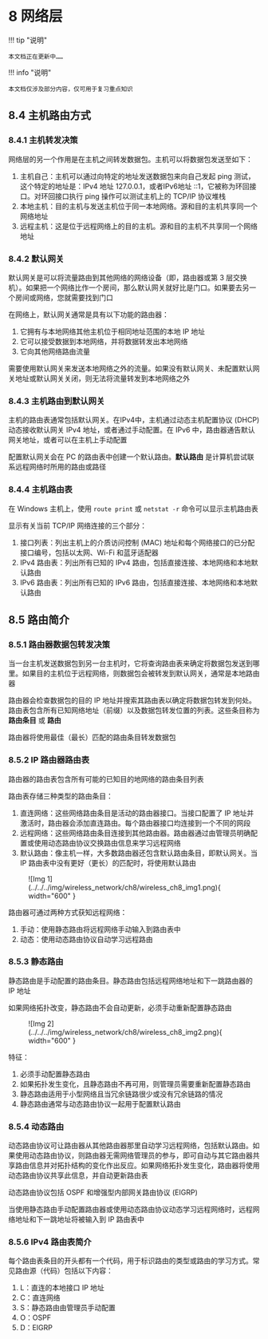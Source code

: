 # 8 网络层

!!! tip "说明"

    本文档正在更新中……

!!! info "说明"

    本文档仅涉及部分内容，仅可用于复习重点知识

## 8.4 主机路由方式

### 8.4.1 主机转发决策

网络层的另一个作用是在主机之间转发数据包。主机可以将数据包发送至如下：

1. 主机自己：主机可以通过向特定的地址发送数据包来向自己发起 ping 测试，这个特定的地址是：IPv4 地址 127.0.0.1，或者IPv6地址 ::1，它被称为环回接口。对环回接口执行 ping 操作可以测试主机上的 TCP/IP 协议堆栈
2. 本地主机：目的主机与发送主机位于同一本地网络。源和目的主机共享同一个网络地址
3. 远程主机：这是位于远程网络上的目的主机。源和目的主机不共享同一个网络地址

### 8.4.2 默认网关

默认网关是可以将流量路由到其他网络的网络设备（即，路由器或第 3 层交换机）。如果把一个网络比作一个房间，那么默认网关就好比是门口。如果要去另一个房间或网络，您就需要找到门口

在网络上，默认网关通常是具有以下功能的路由器：

1. 它拥有与本地网络其他主机位于相同地址范围的本地 IP 地址
2. 它可以接受数据到本地网络，并将数据转发出本地网络
3. 它向其他网络路由流量

需要使用默认网关来发送本地网络之外的流量。如果没有默认网关、未配置默认网关地址或默认网关关闭，则无法将流量转发到本地网络之外

### 8.4.3 主机路由到默认网关

主机的路由表通常包括默认网关。在IPv4中，主机通过动态主机配置协议 (DHCP) 动态接收默认网关 IPv4 地址，或者通过手动配置。在 IPv6 中，路由器通告默认网关地址，或者可以在主机上手动配置

配置默认网关会在 PC 的路由表中创建一个默认路由。**默认路由** 是计算机尝试联系远程网络时所用的路由或路径

### 8.4.4 主机路由表

在 Windows 主机上，使用 `route print` 或 `netstat -r` 命令可以显示主机路由表

显示有关当前 TCP/IP 网络连接的三个部分：

1. 接口列表：列出主机上的介质访问控制 (MAC) 地址和每个网络接口的已分配接口编号，包括以太网、Wi-Fi 和蓝牙适配器
2. IPv4 路由表：列出所有已知的 IPv4 路由，包括直接连接、本地网络和本地默认路由
3. IPv6 路由表：列出所有已知的 IPv6 路由，包括直接连接、本地网络和本地默认路由

## 8.5 路由简介

### 8.5.1 路由器数据包转发决策

当一台主机发送数据包到另一台主机时，它将查询路由表来确定将数据包发送到哪里。如果目的主机位于远程网络，则数据包会被转发到默认网关，通常是本地路由器

路由器会检查数据包的目的 IP 地址并搜索其路由表以确定将数据包转发到何处。路由表包含所有已知网络地址（前缀）以及数据包转发位置的列表。这些条目称为 **路由条目** 或 **路由**

路由器将使用最佳（最长）匹配的路由条目转发数据包

### 8.5.2 IP 路由器路由表

路由器的路由表包含所有可能的已知目的地网络的路由条目列表

路由表存储三种类型的路由条目：

1. 直连网络：这些网络路由条目是活动的路由器接口。当接口配置了 IP 地址并激活时，路由器会添加直连路由。每个路由器接口均连接到一个不同的网段
2. 远程网络：这些网络路由条目连接到其他路由器。路由器通过由管理员明确配置或使用动态路由协议交换路由信息来学习远程网络
3. 默认路由：像主机一样，大多数路由器还包含默认路由条目，即默认网关。当 IP 路由表中没有更好（更长）的匹配时，将使用默认路由

<figure markdown="span">
  ![Img 1](../../../img/wireless_network/ch8/wireless_ch8_img1.png){ width="600" }
</figure>

路由器可通过两种方式获知远程网络：

1. 手动：使用静态路由将远程网络手动输入到路由表中
2. 动态：使用动态路由协议自动学习远程路由

### 8.5.3 静态路由

静态路由是手动配置的路由条目。静态路由包括远程网络地址和下一跳路由器的 IP 地址

如果网络拓扑改变，静态路由不会自动更新，必须手动重新配置静态路由

<figure markdown="span">
  ![Img 2](../../../img/wireless_network/ch8/wireless_ch8_img2.png){ width="600" }
</figure>

特征：

1. 必须手动配置静态路由
2. 如果拓扑发生变化，且静态路由不再可用，则管理员需要重新配置静态路由
3. 静态路由适用于小型网络且当冗余链路很少或没有冗余链路的情况
4. 静态路由通常与动态路由协议一起用于配置默认路由

### 8.5.4 动态路由

动态路由协议可让路由器从其他路由器那里自动学习远程网络，包括默认路由。如果使用动态路由协议，则路由器无需网络管理员的参与，即可自动与其它路由器共享路由信息并对拓扑结构的变化作出反应。如果网络拓扑发生变化，路由器将使用动态路由协议共享此信息，并自动更新路由表

动态路由协议包括 OSPF 和增强型内部网关路由协议 (EIGRP)

当使用静态路由手动配置路由器或使用动态路由协议动态学习远程网络时，远程网络地址和下一跳地址将被输入到 IP 路由表中

### 8.5.6 IPv4 路由表简介

每个路由表条目的开头都有一个代码，用于标识路由的类型或路由的学习方式。常见路由源（代码）包括以下内容：

1. L：直连的本地接口 IP 地址
2. C：直连网络
3. S：静态路由由管理员手动配置
4. O：OSPF
5. D：EIGRP
